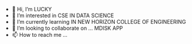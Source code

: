 - 👋 Hi, I’m LUCKY 
- 👀 I’m interested in CSE IN DATA SCIENCE 
- 🌱 I’m currently learning IN NEW HORIZON COLLEGE OF ENGINEERING 
- 💞️ I’m looking to collaborate on ... MDISK APP
- 📫 How to reach me ... 

<!---
LUCKY is a ✨ special ✨ repository because its `README.md` (this file) appears on your GitHub profile.
You can click the Preview link to take a look at your changes.
--->
